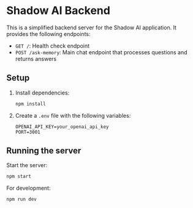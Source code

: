 # Shadow AI Backend

This is a simplified backend server for the Shadow AI application. It provides the following endpoints:

- `GET /`: Health check endpoint
- `POST /ask-memory`: Main chat endpoint that processes questions and returns answers

## Setup

1. Install dependencies:
   ```bash
   npm install
   ```

2. Create a `.env` file with the following variables:
   ```
   OPENAI_API_KEY=your_openai_api_key
   PORT=3001
   ```

## Running the server

Start the server:
```bash
npm start
```

For development:
```bash
npm run dev
``` 